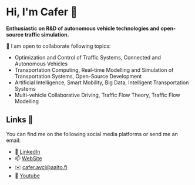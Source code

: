 # Hi, I'm Cafer 👋

<strong>Enthusiastic on R&D of autonomous vehicle technologies and open-source traffic simulation.</strong>

👯 I am open to collaborate following topics:

*	Optimization and Control of Traffic Systems, Connected and Autonomous Vehicles
*	Transportation Computing, Real-time Modelling and Simulation of Transportation Systems, Open-Source Development
*	Artificial Intelligence, Smart Mobility, Big Data, Intelligent Transportation Systems
*	Multi-vehicle Collaborative Driving, Traffic Flow Theory, Traffic Flow Modelling 

## Links 📱
You can find me on the following social media platforms or send me an email:
* 👔 [LinkedIn](https://www.linkedin.com/in/cafer-avci)
* 📫 [WebSite](https://users.aalto.fi/~avcic2/)
* ✉️ [cafer.avci@aalto.fi](mailto:cafer.avci@aalto.fi)
* 🎥 [Youtube](https://www.youtube.com/channel/UC3PK1HCPf1b1vDkfuCMSHmQ)


